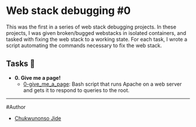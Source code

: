 # Web stack debugging #0

This was the first in a series of web stack debugging projects. In these
projects, I was given broken/bugged webstacks in isolated containers,
and tasked with fixing the web stack to a working state. For each
task, I wrote a script automating the commands necessary to fix the
web stack.

## Tasks :page_with_curl:

* **0. Give me a page!**
  * [0-give_me_a_page](./0-give_me_a_page): Bash script that runs Apache on a
  web server and gets it to respond to queries to the root.
---
#Author
* [Chukwunonso Jide](https://github.com/Jyde24)

